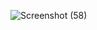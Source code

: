 ![Screenshot (58)](https://github.com/user-attachments/assets/e4b19e09-844c-4578-834e-4303e9156c6d)
